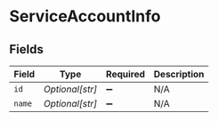 # ServiceAccountInfo


## Fields

| Field              | Type               | Required           | Description        |
| ------------------ | ------------------ | ------------------ | ------------------ |
| `id`               | *Optional[str]*    | :heavy_minus_sign: | N/A                |
| `name`             | *Optional[str]*    | :heavy_minus_sign: | N/A                |